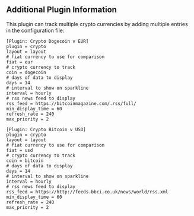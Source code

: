 ## Additional Plugin Information
This plugin can track multiple crypto currencies by adding multiple entries in the configuration file:

```
[Plugin: Crypto Dogecoin v EUR]
plugin = crypto
layout = layout
# fiat currency to use for comparison
fiat = eur
# crypto currency to track
coin = dogecoin
# days of data to display
days = 14
# interval to show on sparkline
interval = hourly
# rss news feed to display
rss_feed = https://bitcoinmagazine.com/.rss/full/
min_display_time = 60
refresh_rate = 240
max_priority = 2

[Plugin: Crypto Bitcoin v USD]
plugin = crypto
layout = layout
# fiat currency to use for comparison
fiat = usd
# crypto currency to track
coin = bitcoin
# days of data to display
days = 14
# interval to show on sparkline
interval = hourly
# rss news feed to display
rss_feed = https://http://feeds.bbci.co.uk/news/world/rss.xml
min_display_time = 60
refresh_rate = 240
max_priority = 2

```